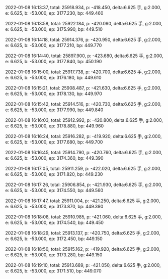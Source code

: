 2022-01-08 16:13:37, total: 25918.934, p: -418.450, delta:6.625 手, g:2.000, e: 6.625, b: -53.000, ep: 3177.230, bp: 449.460

2022-01-08 16:13:58, total: 25922.184, p: -420.090, delta:6.625 手, g:2.000, e: 6.625, b: -53.000, ep: 3175.990, bp: 449.510

2022-01-08 16:14:18, total: 25914.376, p: -420.950, delta:6.625 手, g:2.000, e: 6.625, b: -53.000, ep: 3177.210, bp: 449.770

2022-01-08 16:14:40, total: 25897.900, p: -423.680, delta:6.625 手, g:2.000, e: 6.625, b: -53.000, ep: 3177.840, bp: 450.190

2022-01-08 16:15:00, total: 25917.738, p: -420.700, delta:6.625 手, g:2.000, e: 6.625, b: -53.000, ep: 3176.180, bp: 449.610

2022-01-08 16:15:21, total: 25908.487, p: -421.630, delta:6.625 手, g:2.000, e: 6.625, b: -53.000, ep: 3178.130, bp: 449.970

2022-01-08 16:15:42, total: 25914.516, p: -420.730, delta:6.625 手, g:2.000, e: 6.625, b: -53.000, ep: 3177.990, bp: 449.840

2022-01-08 16:16:03, total: 25912.992, p: -420.800, delta:6.625 手, g:2.000, e: 6.625, b: -53.000, ep: 3178.880, bp: 449.960

2022-01-08 16:16:24, total: 25916.282, p: -419.920, delta:6.625 手, g:2.000, e: 6.625, b: -53.000, ep: 3177.680, bp: 449.700

2022-01-08 16:16:45, total: 25914.790, p: -420.760, delta:6.625 手, g:2.000, e: 6.625, b: -53.000, ep: 3174.360, bp: 449.390

2022-01-08 16:17:05, total: 25911.259, p: -422.020, delta:6.625 手, g:2.000, e: 6.625, b: -53.000, ep: 3171.820, bp: 449.230

2022-01-08 16:17:26, total: 25906.854, p: -421.930, delta:6.625 手, g:2.000, e: 6.625, b: -53.000, ep: 3174.550, bp: 449.560

2022-01-08 16:17:47, total: 25911.004, p: -421.250, delta:6.625 手, g:2.000, e: 6.625, b: -53.000, ep: 3173.870, bp: 449.390

2022-01-08 16:18:08, total: 25910.985, p: -421.060, delta:6.625 手, g:2.000, e: 6.625, b: -53.000, ep: 3174.540, bp: 449.450

2022-01-08 16:18:29, total: 25913.137, p: -420.750, delta:6.625 手, g:2.000, e: 6.625, b: -53.000, ep: 3172.450, bp: 449.150

2022-01-08 16:18:50, total: 25915.162, p: -419.920, delta:6.625 手, g:2.000, e: 6.625, b: -53.000, ep: 3173.280, bp: 449.150

2022-01-08 16:19:10, total: 25913.689, p: -421.050, delta:6.625 手, g:2.000, e: 6.625, b: -53.000, ep: 3171.510, bp: 449.070